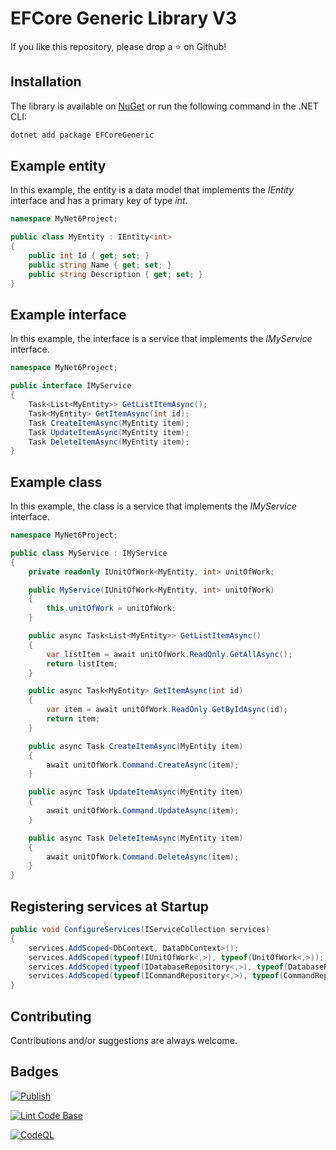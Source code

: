 # EFCore Generic Library V3

If you like this repository, please drop a :star: on Github!


## Installation

The library is available on [NuGet](https://www.nuget.org/packages/EFCoreGeneric) or run the following command in the .NET CLI:

```bash
dotnet add package EFCoreGeneric
```


## Example entity

In this example, the entity is a data model that implements the *IEntity* interface and has a primary key of type *int*.

```csharp
namespace MyNet6Project;

public class MyEntity : IEntity<int>
{
    public int Id { get; set; }
    public string Name { get; set; }
    public string Description { get; set; }
}
```


## Example interface

In this example, the interface is a service that implements the *IMyService* interface.

```csharp
namespace MyNet6Project;

public interface IMyService
{
    Task<List<MyEntity>> GetListItemAsync();
    Task<MyEntity> GetItemAsync(int id);
    Task CreateItemAsync(MyEntity item);
    Task UpdateItemAsync(MyEntity item);
    Task DeleteItemAsync(MyEntity item);
}
```


## Example class

In this example, the class is a service that implements the *IMyService* interface.

```csharp
namespace MyNet6Project;

public class MyService : IMyService
{
    private readonly IUnitOfWork<MyEntity, int> unitOfWork;

    public MyService(IUnitOfWork<MyEntity, int> unitOfWork)
    {
        this.unitOfWork = unitOfWork;
    }

    public async Task<List<MyEntity>> GetListItemAsync()
    {
        var listItem = await unitOfWork.ReadOnly.GetAllAsync();
        return listItem;
    }

    public async Task<MyEntity> GetItemAsync(int id)
    {
        var item = await unitOfWork.ReadOnly.GetByIdAsync(id);
        return item;
    }

    public async Task CreateItemAsync(MyEntity item)
    {
        await unitOfWork.Command.CreateAsync(item);
    }

    public async Task UpdateItemAsync(MyEntity item)
    {
        await unitOfWork.Command.UpdateAsync(item);
    }

    public async Task DeleteItemAsync(MyEntity item)
    {
        await unitOfWork.Command.DeleteAsync(item);
    }
}
```


## Registering services at Startup

```csharp
public void ConfigureServices(IServiceCollection services)
{
    services.AddScoped<DbContext, DataDbContext>();
    services.AddScoped(typeof(IUnitOfWork<,>), typeof(UnitOfWork<,>));
    services.AddScoped(typeof(IDatabaseRepository<,>), typeof(DatabaseRepository<,>));
    services.AddScoped(typeof(ICommandRepository<,>), typeof(CommandRepository<,>));
}
```


## Contributing

Contributions and/or suggestions are always welcome.


## Badges

[![Publish](https://github.com/AngeloDotNet/EFCoreGenericLibraryV3/actions/workflows/publish.yml/badge.svg?branch=main)](https://github.com/AngeloDotNet/EFCoreGenericLibraryV3/actions/workflows/publish.yml)

[![Lint Code Base](https://github.com/AngeloDotNet/EFCoreGenericLibraryV3/actions/workflows/linter.yml/badge.svg?branch=main)](https://github.com/AngeloDotNet/EFCoreGenericLibraryV3/actions/workflows/linter.yml)

[![CodeQL](https://github.com/AngeloDotNet/EFCoreGenericLibraryV3/actions/workflows/codeql.yml/badge.svg?branch=main)](https://github.com/AngeloDotNet/EFCoreGenericLibraryV3/actions/workflows/codeql.yml)

